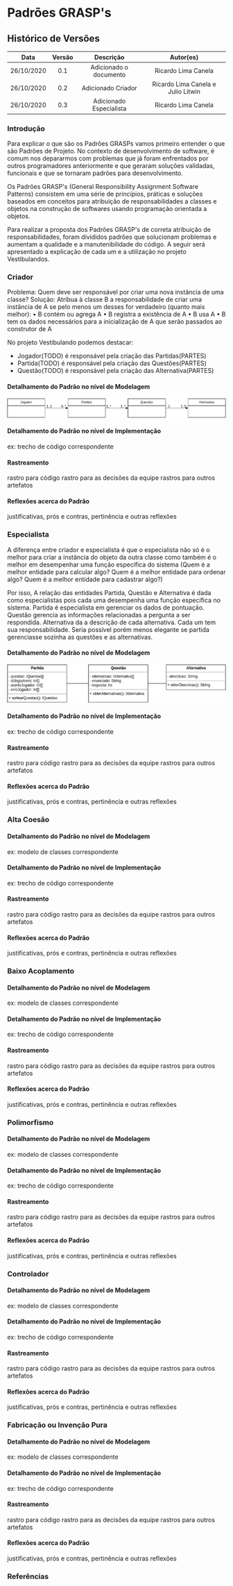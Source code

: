 # Padrões GRASP's

## Histórico de Versões

|   Data   | Versão |           Descrição           |             Autor(es)              |
|:--------:|:------:|:-----------------------------:|:----------------------------------:|
| 26/10/2020 | 0.1 | Adicionado o documento | Ricardo Lima Canela |
| 26/10/2020 | 0.2 | Adicionado Criador | Ricardo Lima Canela e Julio Litwin |
| 26/10/2020 | 0.3 | Adicionado Especialista | Ricardo Lima Canela |

### Introdução

Para explicar o que são os Padrões GRASPs vamos primeiro entender o que são Padrões de Projeto. No contexto de desenvolvimento de software, é comum nos depararmos com problemas que já foram enfrentados por outros programadores anteriormente e que geraram soluções validadas, funcionais e que se tornaram padrões para desenvolvimento.

Os Padrões GRASP's (General Responsibility Assignment Software Patterns) consistem em uma série de princípios, práticas e soluções baseados em conceitos para atribuição de responsabilidades a classes e objetos na construção de softwares usando programação orientada a objetos.

Para realizar a proposta dos Padrões GRASP's de correta atribuição de responsabilidades, foram divididos padrões que solucionam problemas e aumentam a qualidade e a manutenibilidade do código. A seguir será apresentado a explicação de cada um e a utilização no projeto Vestibulandos.

### Criador

Problema: Quem deve ser responsável por criar uma nova instância de uma classe?
Solução: Atribua à classe B a responsabilidade de criar uma instância de A se pelo menos um desses for verdadeiro (quanto mais melhor):
• B contém ou agrega A
• B registra a existência de A
• B usa A
• B tem os dados necessários para a inicialização de A que serão passados ao construtor de A

No projeto Vestibulando podemos destacar:

- Jogador(TODO) é responsável pela criação das Partidas(PARTES)  
- Partida(TODO) é responsável pela criação das Questões(PARTES)  
- Questão(TODO) é responsável pela criação das Alternativa(PARTES)  

#### Detalhamento do Padrão no nível de Modelagem

![ModelagemCriador](../img/diagramas/diagrama_grasp_criador.png)


#### Detalhamento do Padrão no nível de Implementação
ex: trecho de código correspondente
#### Rastreamento
rastro para código
rastro para as decisões da equipe
rastros para outros artefatos

#### Reflexões acerca do Padrão
justificativas, prós e contras, pertinência e outras reflexões

### Especialista

A diferença entre criador e especialista é que o especialista não só é o melhor para criar a instância do objeto da outra classe como também é o melhor em desempenhar uma função específica do sistema (Quem é a melhor entidade para calcular algo? Quem é a melhor entidade para ordenar algo? Quem é a melhor entidade para cadastrar algo?)

Por isso, A relação das entidades Partida, Questão e Alternativa é dada como especialistas pois cada uma desempenha uma função específica no sistema. Partida é especialista em gerenciar os dados de pontuação. Questão gerencia as informações relacionadas a pergunta a ser respondida. Alternativa da a descrição de cada alternativa. Cada um tem sua responsabilidade. Seria possível porém menos elegante se partida gerenciasse sozinha as questões e as alternativas.


#### Detalhamento do Padrão no nível de Modelagem

![ModelagemEspecialista](../img/diagramas/diagrama_grasp_especialista.png)

#### Detalhamento do Padrão no nível de Implementação
ex: trecho de código correspondente
#### Rastreamento
rastro para código
rastro para as decisões da equipe
rastros para outros artefatos

#### Reflexões acerca do Padrão
justificativas, prós e contras, pertinência e outras reflexões

### Alta Coesão

#### Detalhamento do Padrão no nível de Modelagem
ex: modelo de classes correspondente
#### Detalhamento do Padrão no nível de Implementação
ex: trecho de código correspondente
#### Rastreamento
rastro para código
rastro para as decisões da equipe
rastros para outros artefatos

#### Reflexões acerca do Padrão
justificativas, prós e contras, pertinência e outras reflexões

### Baixo Acoplamento

#### Detalhamento do Padrão no nível de Modelagem
ex: modelo de classes correspondente
#### Detalhamento do Padrão no nível de Implementação
ex: trecho de código correspondente
#### Rastreamento
rastro para código
rastro para as decisões da equipe
rastros para outros artefatos

#### Reflexões acerca do Padrão
justificativas, prós e contras, pertinência e outras reflexões

### Polimorfismo

#### Detalhamento do Padrão no nível de Modelagem
ex: modelo de classes correspondente
#### Detalhamento do Padrão no nível de Implementação
ex: trecho de código correspondente
#### Rastreamento
rastro para código
rastro para as decisões da equipe
rastros para outros artefatos

#### Reflexões acerca do Padrão
justificativas, prós e contras, pertinência e outras reflexões

### Controlador

#### Detalhamento do Padrão no nível de Modelagem
ex: modelo de classes correspondente
#### Detalhamento do Padrão no nível de Implementação
ex: trecho de código correspondente
#### Rastreamento
rastro para código
rastro para as decisões da equipe
rastros para outros artefatos

#### Reflexões acerca do Padrão
justificativas, prós e contras, pertinência e outras reflexões

### Fabricação ou Invenção Pura

#### Detalhamento do Padrão no nível de Modelagem
ex: modelo de classes correspondente
#### Detalhamento do Padrão no nível de Implementação
ex: trecho de código correspondente
#### Rastreamento
rastro para código
rastro para as decisões da equipe
rastros para outros artefatos

#### Reflexões acerca do Padrão
justificativas, prós e contras, pertinência e outras reflexões

### Referências

